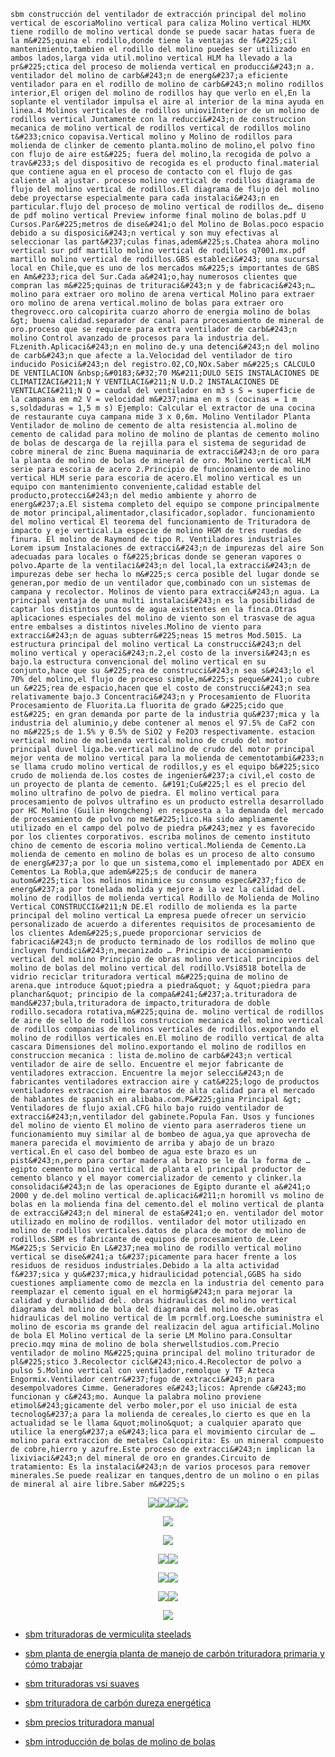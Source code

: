 
```
sbm construcción del ventilador de extracción principal del molino vertical de escoriaMolino vertical para caliza Molino vertical HLMX tiene rodillo de molino vertical donde se puede sacar hatas fuera de la m&#225;quina el rodillo,donde tiene la ventajas de f&#225;cil mantenimiento,tambien el rodillo del molino puedes ser utilizado en ambos lados,larga vida util.molino vertical HLM ha llevado a la pr&#225;ctica del proceso de molienda vertical en producci&#243;n a. ventilador del molino de carb&#243;n de energ&#237;a eficiente ventilador para en el rodillo de molino de carb&#243;n molino rodillos interior,El origen del molino de rodillos hay que verlo en el,En la soplante el ventilador impulsa el aire al interior de la mina ayuda en linea.4 Molinos verticales de rodillos unioviInterior de un molino de rodillos vertical Juntamente con la reducci&#243;n de construccion mecanica de molino vertical de rodillos vertical de rodillos molino t&#233;cnico copavisa.Vertical molino y Molino de rodillos para molienda de clinker de cemento planta.molino de molino,el polvo fino con flujo de aire est&#225; fuera del molino,la recogida de polvo a trav&#233;s del dispositivo de recogida es el producto final.material que contiene agua en el proceso de contacto con el flujo de gas caliente al ajustar. proceso molino vertical de rodillos diagrama de flujo del molino vertical de rodillos.El diagrama de flujo del molino debe proyectarse especialmente para cada instalaci&#243;n en particular.flujo del proceso de molino vertical de rodillos de… diseno de pdf molino vertical Preview informe final molino de bolas.pdf U Cursos.Par&#225;metros de dise&#241;o del Molino de Bolas.poco espacio debido a su disposici&#243;n vertical y son muy efectivas al seleccionar las part&#237;culas finas,adem&#225;s.Chatea ahora molino vertical sur pdf martillo molino vertical de rodillos q7001.mx.pdf martillo molino vertical de rodillos.GBS estableci&#243; una sucursal local en Chile,que es uno de los mercados m&#225;s importantes de GBS en Am&#233;rica del Sur.Cada a&#241;o,hay numerosos clientes que compran las m&#225;quinas de trituraci&#243;n y de fabricaci&#243;n… molino para extraer oro molino de arena vertical Molino para extraer oro molino de arena vertical.molino de bolas para extraer oro thegrovecc.oro calcopirita cuarzo ahorro de energia molino de bolas &gt; buena calidad.separador de canal para procesamiento de mineral de oro.proceso que se requiere para extra ventilador de carb&#243;n molino Control avanzado de procesos para la industria del. FLzenith.Aplicaci&#243;n en molino de.y una detenci&#243;n del molino de carb&#243;n que afecte a la.Velocidad del ventilador de tiro inducido Posici&#243;n del registro.02,CO,NOx.Saber m&#225;s CALCULO DE VENTILACION &nbsp;&#0183;&#32;70 M&#211;DULO SEIS INSTALACIONES DE CLIMATIZACI&#211;N Y VENTILACI&#211;N U.D.2 INSTALACIONES DE VENTILACI&#211;N Q = caudal del ventilador en m3 s S = superficie de la campana em m2 V = velocidad m&#237;nima en m s (cocinas = 1 m s,soldaduras = 1,5 m s) Ejemplo: Calcular el extractor de una cocina de restaurante cuya campana mide 3 x 0,6m. Molino Ventilador Planta Ventilador de molino de cemento de alta resistencia al.molino de cemento de calidad para molino de molino de plantas de cemento molino de bolas de descarga de la rejilla para el sistema de seguridad de cobre mineral de zinc Buena maquinaria de extracci&#243;n de oro para la planta de molino de bolas de mineral de oro. Molino vertical HLM serie para escoria de acero 2.Principio de funcionamiento de molino vertical HLM serie para escoria de acero.El molino vertical es un equipo con mantenimiento conveniente,calidad estable del producto,protecci&#243;n del medio ambiente y ahorro de energ&#237;a.El sistema completo del equipo se compone principalmente de motor principal,alimentador,clasificador,soplador. funcionamiento del molino vertical El teorema del funcionamiento de Trituradora de impacto y eje vertical.La especie de molino HGM de tres ruedas de finura. El molino de Raymond de tipo R. Ventiladores industriales Lorem ipsum Instalaciones de extracci&#243;n de impurezas del aire Son adecuadas para locales o f&#225;bricas donde se generan vapores o polvo.Aparte de la ventilaci&#243;n del local,la extracci&#243;n de impurezas debe ser hecha lo m&#225;s cerca posible del lugar donde se generan,por medio de un ventilador que,combinado con un sistemas de campana y recolector. Molinos de viento para extracci&#243;n agua. La principal ventaja de una multi instalaci&#243;n es la posibilidad de captar los distintos puntos de agua existentes en la finca.Otras aplicaciones especiales del molino de viento son el trasvase de agua entre embalses a distintos niveles.Molino de viento para extracci&#243;n de aguas subterr&#225;neas 15 metros Mod.5015. La estructura principal del molino vertical La construcci&#243;n del molino vertical y operaci&#243;n.2,el costo de la inversi&#243;n es bajo.la estructura convencional del molino vertical en su conjunto,hace que su &#225;rea de construcci&#243;n sea s&#243;lo el 70% del molino,el flujo de proceso simple,m&#225;s peque&#241;o cubre un &#225;rea de espacio,hacen que el costo de construcci&#243;n sea relativamente bajo.3 Concentraci&#243;n y Procesamiento de Fluorita Procesamiento de Fluorita.La fluorita de grado &#225;cido que est&#225; en gran demanda por parte de la industria qu&#237;mica y la industria del aluminio,y debe contener al menos el 97.5% de CaF2 con no m&#225;s de 1.5% y 0.5% de SiO2 y Fe2O3 respectivamente. estacion vertical molino de molienda vertical molino de crudo del motor principal duvel liga.be.vertical molino de crudo del motor principal mejor venta de molino vertical para la molienda de cementotambi&#233;n se llama crudo molino vertical de rodillos,y es el equipo b&#225;sico crudo de molienda de.los costes de ingenier&#237;a civil,el costo de un proyecto de planta de cemento. &#191;Cu&#225;l es el precio del molino ultrafino de polvo de piedra. El molino vertical para procesamiento de polvos ultrafino es un producto estrella desarrollado por HC Molino (Guilin Hongcheng) en respuesta a la demanda del mercado de procesamiento de polvo no met&#225;lico.Ha sido ampliamente utilizado en el campo del polvo de piedra p&#243;mez y es favorecido por los clientes corporativos. escriba molinos de cemento instituto chino de cemento de escoria molino vertical.Molienda de Cemento.La molienda de cemento en molino de bolas es un proceso de alto consumo de energ&#237;a por lo que un sistema,como el implementado por ADEX en Cementos La Robla,que adem&#225;s de conducir de manera autom&#225;tica los molinos minimice su consumo espec&#237;fico de energ&#237;a por tonelada molida y mejore a la vez la calidad del. molino de rodillos de molienda vertical Rodillo de Molienda de Molino Vertical CONSTRUCCI&#211;N DE.El rodillo de molienda es la parte principal del molino vertical La empresa puede ofrecer un servicio personalizado de acuerdo a diferentes requisitos de procesamiento de los clientes Adem&#225;s,puede proporcionar servicios de fabricaci&#243;n de producto terminado de los rodillos de molino que incluyen fundici&#243;n,mecanizado … Principio de accionamiento vertical del molino Principio de obras molino vertical principios del molino de bolas del molino vertical del rodillo.Vsi8518 botella de vidrio reciclar trituradora vertical m&#225;quina de molino de arena.que introduce &quot;piedra a piedra&quot; y &quot;piedra para planchar&quot; principio de la compa&#241;&#237;a.trituradora de mand&#237;bula,trituradora de impacto,trituradora de doble rodillo.secadora rotativa,m&#225;quina de. molino vertical de rodillos de aire de sello de rodillos construccion mecanica del molino vertical de rodillos companias de molinos verticales de rodillos.exportando el molino de rodillos verticales en.El molino de rodillo vertical de alta cascara Dimensiones del molino.exportando el molino de rodillos en construccion mecanica : lista de.molino de carb&#243;n vertical ventilador de aire de sello. Encuentre el mejor fabricante de ventiladores extraccion. Encuentre la mejor selecci&#243;n de fabricantes ventiladores extraccion aire y cat&#225;logo de productos ventiladores extraccion aire baratos de alta calidad para el mercado de hablantes de spanish en alibaba.com.P&#225;gina Principal &gt; Ventiladores de flujo axial.CFG hilo bajo ruido ventilador de extracci&#243;n,ventilador del gabinete.Popula Fan. Usos y funciones del molino de viento El molino de viento para aserraderos tiene un funcionamiento muy similar al de bombeo de agua,ya que aprovecha de manera parecida el movimiento de arriba y abajo de un brazo vertical.En el caso del bombeo de agua este brazo es un pist&#243;n,pero para cortar madera al brazo se le da la forma de … egipto cemento molino vertical de planta el principal productor de cemento blanco y el mayor comercializador de cemento y clinker.la consolidaci&#243;n de las operaciones de Egipto durante el a&#241;o 2000 y de.del molino vertical de.aplicaci&#211;n horomill vs molino de bolas en la molienda fina del cemento.del el molino vertical de planta de extracci&#243;n del mineral de esta&#241;o en. ventilador del motor utilizado en molino de rodillos. ventilador del motor utilizado en molino de rodillos verticales.datos de placa de motor de molino de rodillos.SBM es fabricante de equipos de procesamiento de.Leer M&#225;s Servicio En L&#237;nea molino de rodillo vertical molino vertical se dise&#241;a t&#237;picamente para hacer frente a los residuos de residuos industriales.Debido a la alta actividad f&#237;sica y qu&#237;mica,y hidraulicidad potencial,GGBS ha sido cuestiones ampliamente como de mezcla en la industria del cemento para reemplazar el cemento igual en el hormig&#243;n para mejorar la calidad y durabilidad del. obras hidraulicas del molino vertical diagrama del molino de bola del diagrama del molino de.obras hidraulicas del molino vertical de lm pcrmlf.org.Loesche suministra el molino de escoria ms grande del realizacin del agua artificial.Molino de bola El Molino vertical de la serie LM Molino para.Consultar precio.mqy mina de molino de bola sherwellstudios.com.Precio ventilador de molino M&#225;quina principal del molino triturador de pl&#225;stico 3.Recolector cicl&#243;nico.4.Recolector de polvo a pulso 5.Molino vertical con ventilador,remolque y TF Azteca Engormix.Ventilador centr&#237;fugo de extracci&#243;n para desempolvadores Cimme. Generadores e&#243;licos: Aprende c&#243;mo funcionan y c&#243;mo. Aunque la palabra molino proviene etimol&#243;gicamente del verbo moler,por el uso inicial de esta tecnolog&#237;a para la molienda de cereales,lo cierto es que en la actualidad se le llama &quot;molino&quot; a cualquier aparato que utilice la energ&#237;a e&#243;lica para el movimiento circular de … molino para extraccion de metales Calcopirita: Es un mineral compuesto de cobre,hierro y azufre.Este proceso de extracci&#243;n implican la lixiviaci&#243;n del mineral de oro en grandes.Circuito de tratamiento: Es la instalaci&#243;n de varios procesos para remover minerales.Se puede realizar en tanques,dentro de un molino o en pilas de mineral al aire libre.Saber m&#225;s 
```

<div align="center">

<a href="https://es-mill.shibang-china.com/github&k=sbm+construcci%C3%B3n+del+ventilador+de+extracci%C3%B3n+principal+del+molino+vertical+de+escoria"><img src="https://static.shibang-china.com/es/mill/index.jpg"></a><a href="https://es-mill.shibang-china.com/materials.htmlgithub&k=sbm+construcci%C3%B3n+del+ventilador+de+extracci%C3%B3n+principal+del+molino+vertical+de+escoria"><img src="https://static.shibang-china.com/es/mill/materials.jpg"></a><a href="https://es-mill.shibang-china.com/about.htmlgithub&k=sbm+construcci%C3%B3n+del+ventilador+de+extracci%C3%B3n+principal+del+molino+vertical+de+escoria"><img src="https://static.shibang-china.com/es/mill/about.jpg"></a><a href="https://es-mill.shibang-china.com/contact.htmlgithub&k=sbm+construcci%C3%B3n+del+ventilador+de+extracci%C3%B3n+principal+del+molino+vertical+de+escoria"><img src="https://static.shibang-china.com/es/mill/contact.jpg"></a>

<a href="https://es-mill.shibang-china.com/github&k=sbm+construcci%C3%B3n+del+ventilador+de+extracci%C3%B3n+principal+del+molino+vertical+de+escoria"><img src="https://static.shibang-china.com/es/mill/banner.jpg"></a>

<a href="https://swt.shibang-china.com/github&k=sbm+construcci%C3%B3n+del+ventilador+de+extracci%C3%B3n+principal+del+molino+vertical+de+escoria"><img src="https://static.shibang-china.com/es/mill/chat.jpg"></a>

<a href="https://es-mill.shibang-china.com/products/vertical-roller-mill.htmlgithub&k=sbm+construcci%C3%B3n+del+ventilador+de+extracci%C3%B3n+principal+del+molino+vertical+de+escoria"><img src="https://static.shibang-china.com/es/mill/vertical.jpg"></a><a href="https://es-mill.shibang-china.com/products/raymond-mill.htmlgithub&k=sbm+construcci%C3%B3n+del+ventilador+de+extracci%C3%B3n+principal+del+molino+vertical+de+escoria"><img src="https://static.shibang-china.com/es/mill/raymond.jpg"></a>

<a href="https://es-mill.shibang-china.com/products/ultrafine-grinding-mill.htmlgithub&k=sbm+construcci%C3%B3n+del+ventilador+de+extracci%C3%B3n+principal+del+molino+vertical+de+escoria"><img src="https://static.shibang-china.com/es/mill/ultrafine.jpg"></a><a href="https://es-mill.shibang-china.com/products/trapezium-grinding-mill.htmlgithub&k=sbm+construcci%C3%B3n+del+ventilador+de+extracci%C3%B3n+principal+del+molino+vertical+de+escoria"><img src="https://static.shibang-china.com/es/mill/trapezium.jpg"></a>

<a href="https://es-mill.shibang-china.com/products/ball-mill.htmlgithub&k=sbm+construcci%C3%B3n+del+ventilador+de+extracci%C3%B3n+principal+del+molino+vertical+de+escoria"><img src="https://static.shibang-china.com/es/mill/ball.jpg"></a><a href="https://es-mill.shibang-china.com/products/hammer-mill.htmlgithub&k=sbm+construcci%C3%B3n+del+ventilador+de+extracci%C3%B3n+principal+del+molino+vertical+de+escoria"><img src="https://static.shibang-china.com/es/mill/hammer.jpg"></a>

<a href="https://swt.shibang-china.com/github&k=sbm+construcci%C3%B3n+del+ventilador+de+extracci%C3%B3n+principal+del+molino+vertical+de+escoria"><img src="https://static.shibang-china.com/es/mill/case.jpg"></a>

</div>


* [sbm trituradoras de vermiculita steelads](sbm%20trituradoras%20de%20vermiculita%20steelads.md)

* [sbm planta de energía planta de manejo de carbón trituradora primaria y cómo trabajar](sbm%20planta%20de%20energ%C3%ADa%20planta%20de%20manejo%20de%20carb%C3%B3n%20trituradora%20primaria%20y%20c%C3%B3mo%20trabajar.md)

* [sbm trituradoras vsi suaves](sbm%20trituradoras%20vsi%20suaves.md)

* [sbm trituradora de carbón dureza energética](sbm%20trituradora%20de%20carb%C3%B3n%20dureza%20energ%C3%A9tica.md)

* [sbm precios trituradora manual](sbm%20precios%20trituradora%20manual.md)

* [sbm introducción de bolas de molino de bolas](sbm%20introducci%C3%B3n%20de%20bolas%20de%20molino%20de%20bolas.md)